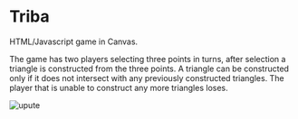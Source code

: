# Triba

HTML/Javascript game in Canvas.

The game has two players selecting three points in turns, after selection a triangle is constructed from the three points.
A triangle can be constructed only if it does not intersect with any previously constructed triangles.
The player that is unable to construct any more triangles loses.

![upute](https://user-images.githubusercontent.com/127734426/224725658-d68f04f0-31bf-44fd-b9d2-3e37ebe1a195.PNG)
